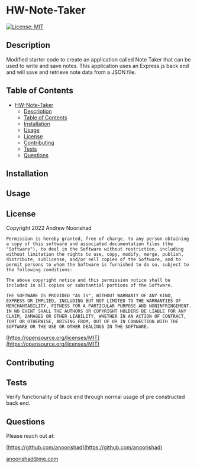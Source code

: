 # HW-Note-Taker

[![License: MIT](https://img.shields.io/badge/License-MIT-yellow.svg)](https://opensource.org/licenses/MIT)

## Description

Modified starter code to create an application called Note Taker that can be used to write and save notes. This application uses an Express.js back end and will save and retrieve note data from a JSON file.


## Table of Contents 

- [HW-Note-Taker](#hw-note-taker)
  - [Description](#description)
  - [Table of Contents](#table-of-contents)
  - [Installation](#installation)
  - [Usage](#usage)
  - [License](#license)
  - [Contributing](#contributing)
  - [Tests](#tests)
  - [Questions](#questions)




## Installation






## Usage






## License

Copyright 2022 Andrew Noorishad

    Permission is hereby granted, free of charge, to any person obtaining a copy of this software and associated documentation files (the "Software"), to deal in the Software without restriction, including without limitation the rights to use, copy, modify, merge, publish, distribute, sublicense, and/or sell copies of the Software, and to permit persons to whom the Software is furnished to do so, subject to the following conditions:
    
    The above copyright notice and this permission notice shall be included in all copies or substantial portions of the Software.
    
    THE SOFTWARE IS PROVIDED "AS IS", WITHOUT WARRANTY OF ANY KIND, EXPRESS OR IMPLIED, INCLUDING BUT NOT LIMITED TO THE WARRANTIES OF MERCHANTABILITY, FITNESS FOR A PARTICULAR PURPOSE AND NONINFRINGEMENT. IN NO EVENT SHALL THE AUTHORS OR COPYRIGHT HOLDERS BE LIABLE FOR ANY CLAIM, DAMAGES OR OTHER LIABILITY, WHETHER IN AN ACTION OF CONTRACT, TORT OR OTHERWISE, ARISING FROM, OUT OF OR IN CONNECTION WITH THE SOFTWARE OR THE USE OR OTHER DEALINGS IN THE SOFTWARE.

[https://opensource.org/licenses/MIT](https://opensource.org/licenses/MIT)


## Contributing






## Tests

Verify functionality of back end through normal usage of pre constructed back end.




## Questions

Please reach out at:

[https://github.com/anoorishad](https://github.com/anoorishad)

[anoorishad@me.com](mailto:anoorishad@me.com)

